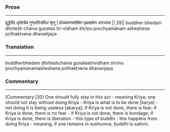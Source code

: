 ### Prose 
 --- 
बुद्धेर्भेदं धृतेश्चैव गुणतस्त्रिविधं शृणु |
प्रोच्यमानमशेषेण पृथक्त्वेन धनञ्जय || 29||
buddher bhedaṁ dhṛiteśh chaiva guṇatas tri-vidhaṁ śhṛiṇu
prochyamānam aśheṣheṇa pṛithaktvena dhanañjaya

### Translation 
 --- 
buddherbhedam dhriteshchaiva gunatastrividham shrinu prochyamanamasheshena prithaktvena dhananjaya

### Commentary 
 --- 
[Commentary:]30) One should fully stay in this act - meaning Kriya; one should not stay without doing Kriya - Kriya is what is to be done [karya] - not doing it is being useless [akarya]; if Kriya is not done, there is fear; if Kriya is done, there is no fear - if Kriya is not done, there is bondage; if Kriya is done, there is liberation - this type of buddhi - this happens from doing Kriya - meaning, if one remains in sushumna, buddhi is sattvic.